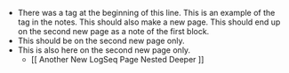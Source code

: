 - There was a tag at the beginning of this line.
  This is an example of the tag in the notes. This should also make a new page.
  This should end up on the second new page as a note of the first block.
- This should be on the second new page only.
- This is also here on the second new page only.
  - [[ Another New LogSeq Page Nested Deeper ]]
